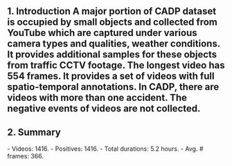 <h2>1. Introduction</2h>
A major portion of CADP dataset is occupied by small objects and collected from YouTube which are captured under various camera types and qualities, weather conditions. It provides additional samples for these objects from traffic CCTV footage. The longest video has 554 frames. It provides a set of videos with full spatio-temporal annotations. In CADP, there are videos with more than one accident. The negative events of videos are not collected. 
<h2>2. Summary</h2>
- Videos: 1416.
- Positives: 1416.
- Total durations: 5.2 hours.
- Avg. # frames: 366.